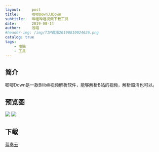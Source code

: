 ```yaml
---
layout:     post
title:      唧唧DownJJDown 
subtitle:   哔哩哔哩视频下载工具
date:       2019-08-14
author:     浅唱
#header-img: /img/TIM截图20190810024626.png
catalog: true
tags:
    - 电脑
    - 工具
---
```


## 简介
唧唧Down是一款Bilibili视频解析软件，能够解析B站的视频，解析超清也可以。

## 预览图
![](http://blog.cccyun.cc/content/uploadfile/201901/1-1PF3012441106.jpg)
![](http://blog.cccyun.cc/content/uploadfile/201901/1-1PF301244bO.jpg)

## 下载
[蓝奏云](https://wwcy.lanzouq.com/i2tj3wf)